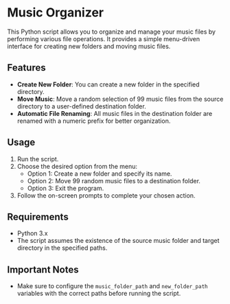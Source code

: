 # Music Organizer

This Python script allows you to organize and manage your music files by performing various file operations. It provides a simple menu-driven interface for creating new folders and moving music files.

## Features

- **Create New Folder**: You can create a new folder in the specified directory.
- **Move Music**: Move a random selection of 99 music files from the source directory to a user-defined destination folder.
- **Automatic File Renaming**: All music files in the destination folder are renamed with a numeric prefix for better organization.

## Usage

1. Run the script.
2. Choose the desired option from the menu:
   - Option 1: Create a new folder and specify its name.
   - Option 2: Move 99 random music files to a destination folder.
   - Option 3: Exit the program.
3. Follow the on-screen prompts to complete your chosen action.

## Requirements

- Python 3.x
- The script assumes the existence of the source music folder and target directory in the specified paths.

## Important Notes

- Make sure to configure the `music_folder_path` and `new_folder_path` variables with the correct paths before running the script.


